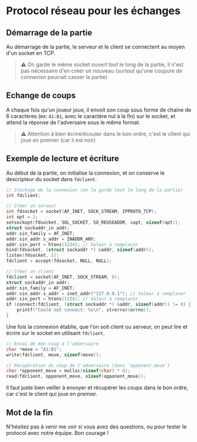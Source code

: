 # Protocol réseau pour les échanges

## Démarrage de la partie

Au démarrage de la partie, le serveur et le client se connectent au moyen d'un socket en TCP.

> ⚠️ On garde le même socket ouvert tout le long de la partie, il n'est pas nécessaire d'en créer un nouveau (surtout qu'une coupure de connexion pourrait casser la partie)

## Echange de coups

A chaque fois qu'un joueur joue, il envoit son coup sous forme de chaine de 6 caractères (ex: `A1:B1`, avec le caractère nul à la fin) sur le socket,
et attend la réponse de l'adversaire sous le même format.

> ⚠️ Attention à bien écrire/écouter dans le bon ordre, c'est le client qui joue en premier (car il est noir)

## Exemple de lecture et écriture

Au début de la partie, on initialise la connexion, et on conserve le descripteur du socket dans `fdclient`.

```c
// Stockage de la connexion (on la garde tout le long de la partie)
int fdclient;
```

```c
// Créer un serveur
int fdsocket = socket(AF_INET, SOCK_STREAM, IPPROTO_TCP);
int opt = 1;
setsockopt(fdsocket, SOL_SOCKET, SO_REUSEADDR, &opt, sizeof(opt));
struct sockaddr_in addr;
addr.sin_family = AF_INET;
addr.sin_addr.s_addr = INADDR_ANY;
addr.sin_port = htons(1234); // Valeur à remplacer
bind(fdsocket, (struct sockaddr *) &addr, sizeof(addr));
listen(fdsocket, 1);
fdclient = accept(fdsocket, NULL, NULL);
```

```c
// Créer un client
fdclient = socket(AF_INET, SOCK_STREAM, 0);
struct sockaddr_in addr;
addr.sin_family = AF_INET;
addr.sin_addr.s_addr = inet_addr("127.0.0.1"); // Valeur à remplacer
addr.sin_port = htons(1234); // Valeur à remplacer
if (connect(fdclient, (struct sockaddr *) &addr, sizeof(addr)) != 0) {
    printf("Could not connect: %s\n", strerror(errno));
}
```

Une fois la connexion établie, que l'on soit client ou serveur, on peut lire et écrire sur le socket en utilisant `fdclient`.

```c
// Envoi de mon coup à l'adversaire
char *move = "A1:B1";
write(fdclient, move, sizeof(move));
```

```c
// Récupération du coup de l'adversaire (dans `opponent_move`)
char *opponent_move = malloc(sizeof(char) * 6);
read(fdclient, opponent_move, sizeof(opponent_move));
```

Il faut juste bien veiller à envoyer et récupérer les coups dans le bon ordre, car c'est le client qui joue en premier.

## Mot de la fin

N'hésitez pas à venir me voir si vous avez des questions, ou pour tester le protocol avec notre équipe. Bon courage !
